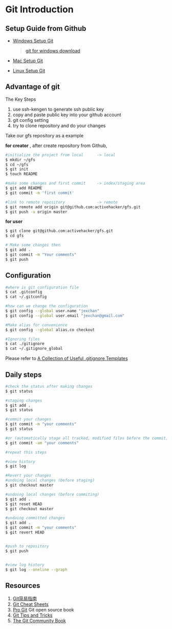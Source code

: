 Git Introduction
==========================

Setup Guide from Github
-------------------------

* [Windows Setup Git](http://help.github.com/win-set-up-git/)

	> [git for windows download](http://code.google.com/p/msysgit/downloads/list)

* [Mac Setup Git](http://help.github.com/mac-set-up-git/)
* [Linux Setup Git](http://help.github.com/linux-set-up-git/)

Advantage of git
-------------------------

The Key Steps

1. use ssh-kengen to generate ssh public key
2. copy and paste public key into your github account
3. git config setting
4. try to clone repository and do your changes


Take our gfs repository as a example

**for creator** , after create repository from Github, 

```bash
#initialize the project from local   	-> local
$ mkdir ~/gfs
$ cd ~/gfs
$ git init
$ touch README

#make some changes and first commit  	-> index/staging area
$ git add README
$ git commit -m 'first commit'

#link to remote repository				-> remote
$ git remote add origin git@github.com:activehacker/gfs.git
$ git push -u origin master
```

**for user**

```bash
$ git clone git@github.com:activehacker/gfs.git
$ cd gfs

# Make some changes then
$ git add .
$ git commit -m "Your comments"
$ git push
```


Configuration
--------------------------

```bash
#where is git configuration file
$ cat .gitconfig 
$ cat ~/.gitconfig  

#how can we change the configuration
$ git config --global user.name "jexchan"
$ git config --global user.email "jexchan@gmail.com"

#Make alias for convenience
$ git config --global alias.co checkout

#Ignoring files
$ cat ./gitignore
$ cat ~/.gitignore_global
```

Please refer to [A Collection of Useful .gitignore Templates](https://github.com/github/gitignore)


Daily steps
----------------------------

```bash
#check the status after making changes
$ git status

#staging changes
$ git add .
$ git status

#commit your changes
$ git commit -m "your comments"
$ git status

#or (automatically stage all tracked, modified files before the commit)
$ git commit -am "your comments"

#repeat this steps

#view history
$ git log

#Revert your changes
#undoing local changes (before staging)
$ git checkout master

#undoing local changes (before commiting)
$ git add .
$ git reset HEAD
$ git checkout master

#undoing committed changes
$ git add .
$ git commit -m "your comments"
$ git revert HEAD


#push to repository
$ git push


#view log history
$ git log --oneline --graph
```


Resources
----------------------

1. [Git简易指南](http://rogerdudler.github.com/git-guide/index.zh.html)
2. [Git Cheat Sheets](http://help.github.com/git-cheat-sheets//) 
3. [Pro Git](http://progit.org/) Git open source book
4. [Git Tips and Tricks](http://gitready.com/)
5. [The Git Community Book](http://book.git-scm.com/)



